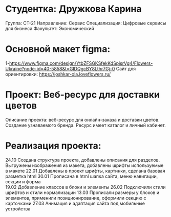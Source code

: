 # Студентка: Дружкова Карина 
Группа: СТ-21
Направление: Сервис Специализация: Цифровые сервисы для бизнеса 
Факультет: Экономический 
# Основной макет figma:
1-https://www.figma.com/design/YtbZFSGKSfekKdSpisrVg4/Flowers-Ukraine?node-id=40-5858&t=GIDQgcBY8Lthr7Gj-0
Сайт для ориентировки: https://joshkar-ola.loveflowers.ru/
# Проект: Веб-ресурс для доставки цветов 
Описание проекта: веб-ресурс для онлайн-заказа и доставки цветов. Создание узнаваемого бренда. Ресурс имеет каталог и личный кабинет.
# Реализация проекта: 
24.10
Создана структура проекта, добавлены описания для разделов. Выгружены изображения из макета, добавлены шрифты используемые в макете
22.01 
Добавлены в проект шрифты, картинки, сделана базовая разметка html
30.01 
Прописана в html шапка сайта, меню навигации, секции и форма   
19.02 
Добавление классов в блоки и элементы
26.02
Подключили стили шрифтов и стили нормализации
13.03
Прописали размеры у блоков и элементов, применили позиционирование, оформили секцию с карточками 
27.03
Анимация и адаптация сайта под мобильные устройства 